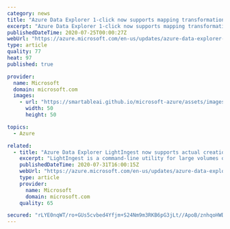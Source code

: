 ```yaml
---
category: news
title: "Azure Data Explorer 1-click now supports mapping transformations"
excerpt: "Azure Data Explorer 1-click now supports mapping transformations as part of the schema definition with the intuitive UX."
publishedDateTime: 2020-07-25T00:00:27Z
webUrl: "https://azure.microsoft.com/en-us/updates/azure-data-explorer-1click-is-now-supports-mapping-transformations/"
type: article
quality: 77
heat: 97
published: true

provider:
  name: Microsoft
  domain: microsoft.com
  images:
    - url: "https://smartableai.github.io/microsoft-azure/assets/images/organizations/microsoft.com-50x50.jpg"
      width: 50
      height: 50

topics:
  - Azure

related:
  - title: "Azure Data Explorer LightIngest now supports actual creation time for historical data migration"
    excerpt: "LightIngest is a command-line utility for large volumes of data ingestion, and for querying records on the time created, rather than the time ingested."
    publishedDateTime: 2020-07-31T16:00:15Z
    webUrl: "https://azure.microsoft.com/en-us/updates/azure-data-explorer-lightingest-now-supports-actual-creation-time-for-historical-data-migration/"
    type: article
    provider:
      name: Microsoft
      domain: microsoft.com
    quality: 65

secured: "rLYE0nqWT/ro+GUs5cvbed4Yfjm+S24Nm9m3RKB6pG3jLt//ApoB/znhqoHWDdHzNw01gzKwsaQnqsgzkdx4VFSnDavhhn2+dWi7GyCNBzg1x1LmnOyBvUIzNXkF1C0ihw1ocE4PKpCIoSXPGo5YrsL4bhCjiEGELv1LKtM+R67JOiIv/fvgamdTzUpntnr+8aRuJvvO7IzSabGi/GaZroZIuSalDPow6rMyEWK4a56lRnziBsE4USyDCTekLxMUboXJHWj5OwmgIVPnGF+AcH/dRVmYKomYoPc6ak8TiWOxGQf5J8maaFMNaBNMZ3estZpT2muWkyhBimfxm3fYzg==;SLSp9YEsqn8/YxPwsA6Jjg=="
---
```


